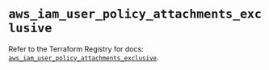 # `aws_iam_user_policy_attachments_exclusive`

Refer to the Terraform Registry for docs: [`aws_iam_user_policy_attachments_exclusive`](https://registry.terraform.io/providers/hashicorp/aws/6.12.0/docs/resources/iam_user_policy_attachments_exclusive).
